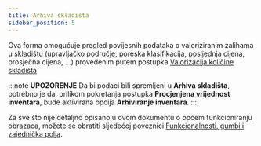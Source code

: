 ```yaml
---
title: Arhiva skladišta
sidebar_position: 5
---
```


Ova forma omogućuje pregled povijesnih podataka o valoriziranim zalihama u skladištu (upravljačko područje, poreska klasifikacija, posljednja cijena, prosječna cijena, ...) provedenim putem postupka [Valorizacija količine skladišta](/docs/logistics/physical-inventory/inventory-reports/valorized-inventory-with-quantity)

:::note **UPOZORENJE**
Da bi podaci bili spremljeni u **Arhiva skladišta**, potrebno je da, prilikom pokretanja postupka **Procjenjena vrijednost inventara**, bude aktivirana opcija **Arhiviranje inventara**.
:::

Za sve što nije detaljno opisano u ovom dokumentu o općem funkcioniranju obrazaca, možete se obratiti sljedećoj poveznici [Funkcionalnosti, gumbi i zajednička polja](/docs/guide/common).